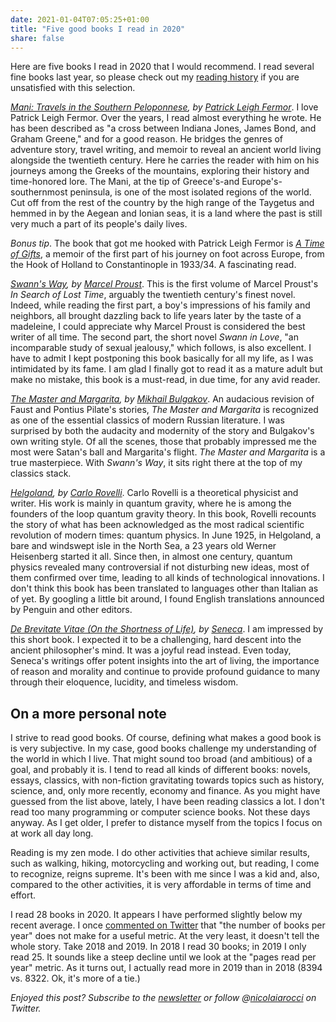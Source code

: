```yaml
---
date: 2021-01-04T07:05:25+01:00
title: "Five good books I read in 2020"
share: false
---
```

Here are five books I read in 2020 that I would recommend. I read several fine
books last year, so please check out my [reading history][1] if you are unsatisfied
with this selection. 

*[Mani: Travels in the Southern Peloponnese][mani], by [Patrick Leigh
Fermor][plf]*. I love Patrick Leigh Fermor. Over the years, I read almost
everything he wrote. He has been described as "a cross between Indiana Jones,
James Bond, and Graham Greene," and for a good reason. He bridges the genres of
adventure story, travel writing, and memoir to reveal an ancient world living
alongside the twentieth century. Here he carries the reader with him on his
journeys among the Greeks of the mountains, exploring their history and
time-honored lore. The Mani, at the tip of Greece's-and Europe's-southernmost
peninsula, is one of the most isolated regions of the world. Cut off from the
rest of the country by the high range of the Taygetus and hemmed in by the
Aegean and Ionian seas, it is a land where the past is still very much a part
of its people's daily lives. 

*Bonus tip*. The book that got me hooked with Patrick Leigh Fermor is *[A Time of
Gifts][atog]*, a memoir of the first part of his journey on foot across Europe,
from the Hook of Holland to Constantinople in 1933/34. A fascinating read.

*[Swann's Way][sw], by [Marcel Proust][mp]*. This is the first volume of Marcel
Proust's *In Search of Lost Time*, arguably the twentieth century's finest novel.
Indeed, while reading the first part, a boy's impressions of his family and
neighbors, all brought dazzling back to life years later by the taste of
a madeleine, I could appreciate why Marcel Proust is considered the best writer
of all time. The second part, the short novel *Swann in Love*, "an incomparable
study of sexual jealousy," which follows, is also excellent. I have to admit
I kept postponing this book basically for all my life, as I was intimidated by
its fame. I am glad I finally got to read it as a mature adult but make no
mistake, this book is a must-read, in due time, for any avid reader. 

*[The Master and Margarita][mm], by [Mikhail Bulgakov][mb]*. An audacious
revision of Faust and Pontius Pilate's stories, *The Master and Margarita* is
recognized as one of the essential classics of modern Russian literature. I was
surprised by both the audacity and modernity of the story and Bulgakov's own
writing style. Of all the scenes, those that probably impressed me the most
were Satan's ball and Margarita's flight. *The Master and Margarita* is a true
masterpiece. With *Swann's Way*, it sits right there at the top of my classics
stack.

*[Helgoland][hl], by [Carlo Rovelli][cr]*. Carlo Rovelli is a theoretical
physicist and writer. His work is mainly in quantum gravity, where he is among
the founders of the loop quantum gravity theory. In this book, Rovelli
recounts the story of what has been acknowledged as the most radical scientific
revolution of modern times: quantum physics. In June 1925, in Helgoland, a bare
and windswept isle in the North Sea, a 23 years old Werner Heisenberg started
it all. Since then, in almost one century, quantum physics revealed many
controversial if not disturbing new ideas, most of them confirmed over time,
leading to all kinds of technological innovations. I don't think this book has
been translated to languages other than Italian as of yet. By googling a little
bit around, I found English translations announced by Penguin and other
editors.

*[De Brevitate Vitae (On the Shortness of Life)][sl], by [Seneca][s]*. I am
impressed by this short book. I expected it to be a challenging, hard descent
into the ancient philosopher's mind. It was a joyful read instead. Even today,
Seneca's writings offer potent insights into the art of living, the importance
of reason and morality and continue to provide profound guidance to many
through their eloquence, lucidity, and timeless wisdom.

## On a more personal note
I strive to read good books. Of course, defining what makes a good book is is
very subjective. In my case, good books challenge my understanding of the world
in which I live. That might sound too broad (and ambitious) of a goal, and
probably it is. I tend to read all kinds of different books: novels, essays,
classics, with non-fiction gravitating towards topics such as history, science,
and, only more recently, economy and finance. As you might have guessed from
the list above, lately, I have been reading classics a lot. I don't read too
many programming or computer science books. Not these days anyway. As I get
older, I prefer to distance myself from the topics I focus on at work all day
long. 

Reading is my zen mode. I do other activities that achieve similar results,
such as walking, hiking, motorcycling and working out, but reading, I come to
recognize, reigns supreme. It's been with me since I was a kid and, also,
compared to the other activities, it is very affordable in terms of time and
effort.

I read 28 books in 2020. It appears I have performed slightly below my recent
average. I once [commented on Twitter][m] that "the number of books per year"
does not make for a useful metric. At the very least, it doesn't tell the whole
story. Take 2018 and 2019. In 2018 I read 30 books; in 2019 I only read 25. It
sounds like a steep decline until we look at the "pages read per year" metric.
As it turns out, I actually read more in 2019 than in 2018 (8394 vs. 8322. Ok,
it's more of a tie.)

*Enjoyed this post? Subscribe to the [newsletter][nl] or follow @[nicolaiarocci][tw] on Twitter.*

 [1]: https://nicolaiarocci.com/books-i-have-read/
 [mani]: https://en.wikipedia.org/wiki/Mani%3A_Travels_in_the_Southern_Peloponnese
 [plf]: https://en.wikipedia.org/wiki/Patrick_Leigh_Fermor
 [atog]: https://en.wikipedia.org/wiki/A_Time_of_Gifts
 [sw]: https://en.wikipedia.org/wiki/In_Search_of_Lost_Time#Volume_One:_Swann's_Way
 [mp]: https://en.wikipedia.org/wiki/Marcel_Proust
 [mm]: https://en.wikipedia.org/wiki/The_Master_and_Margarita
 [mb]: https://en.wikipedia.org/wiki/Mikhail_Bulgakov
 [hl]: https://en.wikipedia.org/wiki/Helgoland_(book)
 [cr]: https://en.wikipedia.org/wiki/Carlo_Rovelli
 [hh]: https://en.wikipedia.org/wiki/HHhH
 [lb]: https://en.wikipedia.org/wiki/Laurent_Binet
 [sl]: https://en.wikipedia.org/wiki/De_Brevitate_Vitae_%28Seneca%29 
 [s]:  https://en.wikipedia.org/wiki/Seneca_the_Younger
 [m]: https://twitter.com/nicolaiarocci/status/1214857647314362368?s=20
 [gn]: https://www.gatesnotes.com/About-Bill-Gates/Holiday-Books-2020
 [tw]: http://twitter.com/nicolaiarocci
 [nl]: https://nicolaiarocci.substack.com


